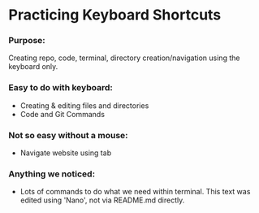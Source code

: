 # Practicing Keyboard Shortcuts

### Purpose:
Creating repo, code, terminal, directory creation/navigation using the keyboard only.

### Easy to do with keyboard:
- Creating & editing files and directories
- Code and Git Commands

### Not so easy without a mouse:
- Navigate website using tab

### Anything we noticed:
- Lots of commands to do what we need within terminal. This text was edited using 'Nano', not via README.md directly.
